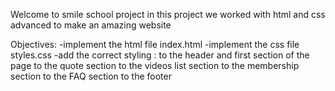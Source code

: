 Welcome to smile school project
in this project we worked with html and css advanced to make an amazing website

Objectives:
-implement the html file index.html
-implement the css file styles.css
-add the correct styling :
to the header and first section of the page
to the quote section
to the videos list section
to the membership section
to the FAQ section
to the footer




